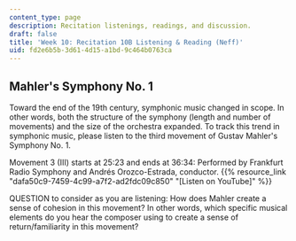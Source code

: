 ```yaml
---
content_type: page
description: Recitation listenings, readings, and discussion.
draft: false
title: 'Week 10: Recitation 10B Listening & Reading (Neff)'
uid: fd2e6b5b-3d61-4d15-a1bd-9c464b0763ca
---
```

## Mahler's Symphony No. 1

Toward the end of the 19th century, symphonic music changed in scope. In other words, both the structure of the symphony (length and number of movements) and the size of the orchestra expanded. To track this trend in symphonic music, please listen to the third movement of Gustav Mahler's Symphony No. 1.

Movement 3 (III) starts at 25:23 and ends at 36:34: Performed by Frankfurt Radio Symphony and Andrés Orozco-Estrada, conductor. {{% resource_link "dafa50c9-7459-4c99-a7f2-ad2fdc09c850" "\[Listen on YouTube\]" %}} 

QUESTION to consider as you are listening: How does Mahler create a sense of cohesion in this movement? In other words, which specific musical elements do you hear the composer using to create a sense of return/familiarity in this movement?
